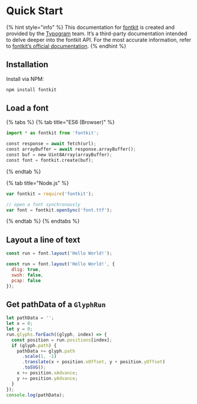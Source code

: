 # Quick Start

{% hint style="info" %}
This documentation for [fontkit](https://github.com/foliojs/fontkit) is created and provided by the [Typogram](https://typogram.co/) team. It’s a third-party documentation intended to delve deeper into the fontkit API. For the most accurate information, refer to [fontkit’s official documentation](https://github.com/foliojs/fontkit#readme).
{% endhint %}

## Installation

Install via NPM:

```bash
npm install fontkit
```

## Load a font

{% tabs %}
{% tab title="ES6 (Browser)" %}
```python
import * as fontkit from 'fontkit';

const response = await fetch(url);
const arrayBuffer = await response.arrayBuffer();
const buf = new Uint8Array(arrayBuffer);
const font = fontkit.create(buf);
```
{% endtab %}

{% tab title="Node.js" %}
```javascript
var fontkit = require('fontkit');

// open a font synchronously
var font = fontkit.openSync('font.ttf');
```
{% endtab %}
{% endtabs %}

## Layout a line of text

```javascript
const run = font.layout('Hello World!');
```

```javascript
const run = font.layout('Hello World!', {
  dlig: true,
  swsh: false,
  pcap: false
});
```

## Get pathData of a `GlyphRun`

```javascript
let pathData = '';
let x = 0;
let y = 0;
run.glyphs.forEach((glyph, index) => {
  const position = run.positions[index];
  if (glyph.path) {
    pathData += glyph.path
      .scale(1, -1)
      .translate(x + position.xOffset, y + position.yOffset)
      .toSVG();
    x += position.xAdvance;
    y += position.yAdvance;
  }
});
console.log(pathData);
```
